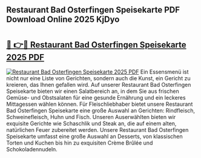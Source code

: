 ## Restaurant Bad Osterfingen Speisekarte PDF Download Online 2025 KjDyo

# <h2><a href="http://gcacuh6.nevu.top/?p=Restaurant+Bad+Osterfingen+Speisekarte">🔗 👉🔴 Restaurant Bad Osterfingen Speisekarte 2025 PDF</a></h2>

[![Restaurant Bad Osterfingen Speisekarte 2025 PDF](https://i.imgur.com/dBaPXMq.png)](http://gcacuh6.nevu.top/?p=Restaurant+Bad+Osterfingen+Speisekarte)
Ein Essensmenü ist nicht nur eine Liste von Gerichten, sondern auch die Kunst, ein Gericht zu kreieren, das Ihnen gefallen wird. Auf unserer Restaurant Bad Osterfingen Speisekarte bieten wir einen Salatbereich an, in dem Sie aus frischen Gemüse- und Obstsalaten für eine gesunde Ernährung und ein leckeres Mittagessen wählen können. Für Fleischliebhaber bietet unsere Restaurant Bad Osterfingen Speisekarte eine große Auswahl an Gerichten: Rindfleisch, Schweinefleisch, Huhn und Fisch. Unseren Auserwählten bieten wir exquisite Gerichte wie Schaschlik und Steak an, die auf einem alten, natürlichen Feuer zubereitet werden. Unsere Restaurant Bad Osterfingen Speisekarte umfasst eine große Auswahl an Desserts, von klassischen Torten und Kuchen bis hin zu exquisiten Crème Brûlée und Schokoladennudeln.
